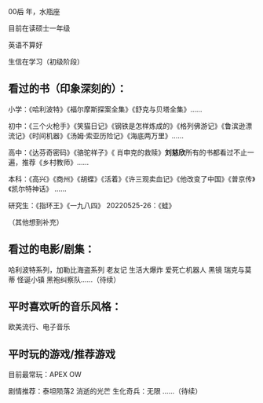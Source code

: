 00~~后~~ 年，水瓶座

目前在读硕士一年级

英语不算好

生信在学习（初级阶段）

## **看过的书（印象深刻的）**：

小学：《哈利波特》《福尔摩斯探案全集》《舒克与贝塔全集》……

初中：《三个火枪手》《笑猫日记》《钢铁是怎样炼成的》《格列佛游记》《鲁滨逊漂流记》《时间机器》《汤姆·索亚历险记》《海底两万里》……

高中：《达芬奇密码》《骆驼祥子》《 肖申克的救赎》**刘慈欣**所有的书都看过不止一遍，推荐《乡村教师》……

本科：《高兴》《商州》《胡蝶》《活着》《许三观卖血记》《他改变了中国》《普京传》《凯尔特神话》 …… 

研究生：《指环王》《一九八四》 20220525-26：《蛙》

（其他想到补充）

## **看过的电影/剧集**：

哈利波特系列，加勒比海盗系列 老友记 生活大爆炸 爱死亡机器人 黑镜 瑞克与莫蒂 怪诞小镇 黑袍纠察队……（待续）

## 平时喜欢听的**音乐**风格：

欧美流行、电子音乐

## 平时玩的游戏/推荐游戏

目前最常玩：APEX OW

剧情推荐：泰坦陨落2 消逝的光芒 生化奇兵：无限 ……（待续） 
